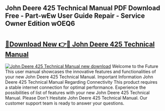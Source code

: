 ## John Deere 425 Technical Manual PDF Download Free - Part-wEw User Guide Repair - Service Owner Edition wOEQ6

# <h2><a href="http://bc93148.oget.top/?id=John+Deere+425+Technical+Manual">🔗Download New 👉🔴 John Deere 425 Technical Manual</a></h2>

[![John Deere 425 Technical Manual new download](https://i.imgur.com/5g1atiW.png)](http://bc93148.oget.top/?id=John+Deere+425+Technical+Manual)
Welcome to the Future This user manual showcases the innovative features and functionalities of your new John Deere 425 Technical Manual. Important Information John Deere 425 Technical Manual Regarding Connectivity This product requires a stable internet connection for optimal performance. Experience the possibilities of list of features with your new John Deere 425 Technical Manual. Please Don't Hesitate John Deere 425 Technical Manual. Our customer support team is ready to answer your questions.
